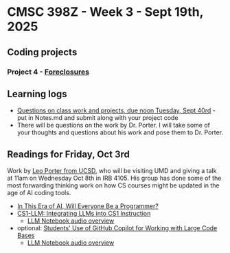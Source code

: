 # CMSC 398Z - Week 3 - Sept 19th, 2025

## Coding projects

### Project 4 - [Foreclosures](foreclosures)

## Learning logs

* [Questions on class work and projects, due noon
Tuesday, Sept 40rd](foreclosures/Notes.md) - put in Notes.md
and submit along with your project code
* There will be questions on the work by Dr. Porter. I will take some of your thoughts and questions about his work and pose them to Dr. Porter.

## Readings for Friday, Oct 3rd

Work by [Leo Porter from UCSD](https://leoporter.ucsd.edu), who will be visiting UMD and giving a talk at 11am on Wednesday Oct 8th in IRB 4105. His group has done some of the most forwarding thinking work on how CS courses might be updated in the age of AI coding tools.

* [In This Era of AI, Will Everyone Be a Programmer?](https://today.ucsd.edu/story/in-this-era-of-ai-will-everyone-be-a-programmer)
* [CS1-LLM: Integrating LLMs into CS1 Instruction](https://mcs.utm.utoronto.ca/~zingarod/iticse24_cs1llm.pdf)
  * [LLM Notebook audio overview](https://notebooklm.google.com/notebook/7597e193-0889-4dfd-8ba7-3c2369608ce9?artifactId=32ab9252-0020-4a29-8390-70f3998ff8ea)
* optional: [Students' Use of GitHub Copilot for Working with Large Code Bases](https://dl.acm.org/doi/10.1145/3641554.3701800)
  * [LLM Notebook audio overview](https://notebooklm.google.com/notebook/5deff162-c2e4-4c77-9cac-04fecf4b95c1?artifactId=f8563b23-12b5-4beb-9c3b-46f138a912e3)
